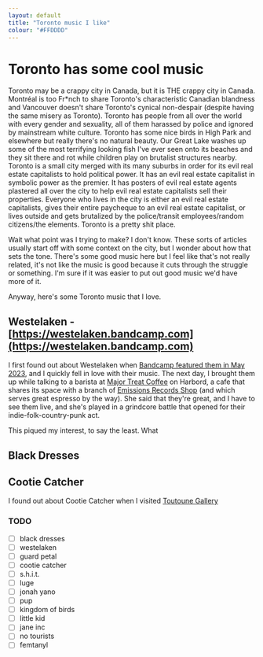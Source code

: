 ```yaml
---
layout: default
title: "Toronto music I like"
colour: "#FFDDDD"
---
```


# Toronto has some cool music

Toronto may be a crappy city in Canada, but it is THE crappy city in Canada. Montréal is too Fr\*nch to share Toronto's characteristic Canadian blandness and Vancouver doesn't share Toronto's cynical non-despair (despite having the same misery as Toronto). Toronto has people from all over the world with every gender and sexuality, all of them harassed by police and ignored by mainstream white culture. Toronto has some nice birds in High Park and elsewhere but really there's no natural beauty. Our Great Lake washes up some of the most terrifying looking fish I've ever seen onto its beaches and they sit there and rot while children play on brutalist structures nearby. Toronto is a small city merged with its many suburbs in order for its evil real estate capitalists to hold political power. It has an evil real estate capitalist in symbolic power as the premier. It has posters of evil real estate agents plastered all over the city to help evil real estate capitalists sell their properties. Everyone who lives in the city is either an evil real estate capitalists, gives their entire paycheque to an evil real estate capitalist, or lives outside and gets brutalized by the police/transit employees/random citizens/the elements. Toronto is a pretty shit place.

Wait what point was I trying to make? I don't know. These sorts of articles usually start off with some context on the city, but I wonder about how that sets the tone. There's some good music here but I feel like that's not really related, it's not like the music is good because it cuts through the struggle or something. I'm sure if it was easier to put out good music we'd have more of it.

Anyway, here's some Toronto music that I love.

## Westelaken - [https://westelaken.bandcamp.com](https://westelaken.bandcamp.com)

I first found out about Westelaken when [Bandcamp featured them in May 2023](https://daily.bandcamp.com/hidden-gems/westelaken-self-titled-review), and I quickly fell in love with their music. The next day, I brought them up while talking to a barista at [Major Treat Coffee](https://www.instagram.com/majortreatcoffee) on Harbord, a cafe that shares its space with a branch of [Emissions Records Shop](https://recordshopemissions.com/) (and which serves great espresso by the way). She said that they're great, and I have to see them live, and she's played in a grindcore battle that opened for their indie-folk-country-punk act.

This piqued my interest, to say the least. What 

## Black Dresses

## Cootie Catcher

I found out about Cootie Catcher when I visited [Toutoune Gallery](https://toutounegallery.com/) 

### TODO

- [ ] black dresses
- [ ] westelaken
- [ ] guard petal
- [ ] cootie catcher
- [ ] s.h.i.t.
- [ ] luge
- [ ] jonah yano
- [ ] pup
- [ ] kingdom of birds
- [ ] little kid
- [ ] jane inc
- [ ] no tourists
- [ ] femtanyl
